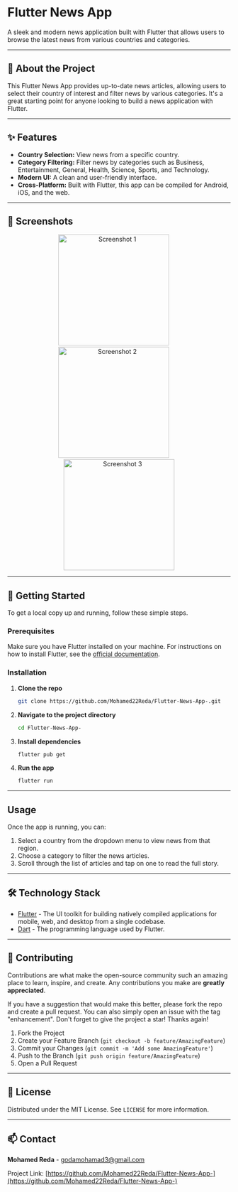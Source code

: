 # Flutter News App

A sleek and modern news application built with Flutter that allows users to browse the latest news from various countries and categories.

---

## 🧐 About the Project

This Flutter News App provides up-to-date news articles, allowing users to select their country of interest and filter news by various categories. It's a great starting point for anyone looking to build a news application with Flutter.

---

## ✨ Features

*   **Country Selection:** View news from a specific country.
*   **Category Filtering:** Filter news by categories such as Business, Entertainment, General, Health, Science, Sports, and Technology.
*   **Modern UI:** A clean and user-friendly interface.
*   **Cross-Platform:** Built with Flutter, this app can be compiled for Android, iOS, and the web.

---

## 📸 Screenshots

<p align="center">
  <img src="https://github.com/user-attachments/assets/7c800aab-905f-4ce9-ad4a-f1247a3b0dd3" width="250" alt="Screenshot 1">
  &nbsp; &nbsp; &nbsp;
  <img src="https://github.com/user-attachments/assets/079f03b7-47b8-4d68-a2b9-fcf7ed5e1578" width="250" alt="Screenshot 2">
  &nbsp; &nbsp; &nbsp;
  <img src="https://github.com/user-attachments/assets/800673c5-4722-4f5e-a272-3c6afa7c26e2" width="250" alt="Screenshot 3">
</p>

---

## 🚀 Getting Started

To get a local copy up and running, follow these simple steps.

### Prerequisites

Make sure you have Flutter installed on your machine. For instructions on how to install Flutter, see the [official documentation](https://flutter.dev/docs/get-started/install).

### Installation

1.  **Clone the repo**
    ```sh
    git clone https://github.com/Mohamed22Reda/Flutter-News-App-.git
    ```
2.  **Navigate to the project directory**
    ```sh
    cd Flutter-News-App-
    ```
3.  **Install dependencies**
    ```sh
    flutter pub get
    ```
4.  **Run the app**
    ```sh
    flutter run
    ```

---

## Usage

Once the app is running, you can:
1. Select a country from the dropdown menu to view news from that region.
2. Choose a category to filter the news articles.
3. Scroll through the list of articles and tap on one to read the full story.

---

## 🛠️ Technology Stack

*   [Flutter](https://flutter.dev/) - The UI toolkit for building natively compiled applications for mobile, web, and desktop from a single codebase.
*   [Dart](https://dart.dev/) - The programming language used by Flutter.

---

## 🤝 Contributing

Contributions are what make the open-source community such an amazing place to learn, inspire, and create. Any contributions you make are **greatly appreciated**.

If you have a suggestion that would make this better, please fork the repo and create a pull request. You can also simply open an issue with the tag "enhancement".
Don't forget to give the project a star! Thanks again!

1.  Fork the Project
2.  Create your Feature Branch (`git checkout -b feature/AmazingFeature`)
3.  Commit your Changes (`git commit -m 'Add some AmazingFeature'`)
4.  Push to the Branch (`git push origin feature/AmazingFeature`)
5.  Open a Pull Request

---

## 📄 License

Distributed under the MIT License. See `LICENSE` for more information.

---

## 📫 Contact

**Mohamed Reda** - [godamohamad3@gmail.com](mailto:godamohamad3@gmail.com)

Project Link: [https://github.com/Mohamed22Reda/Flutter-News-App-](https://github.com/Mohamed22Reda/Flutter-News-App-)
